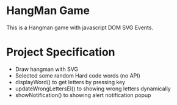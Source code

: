 # HangMan Game

This is a Hangman game with javascript DOM SVG Events.

# Project Specification

- Draw hangman with SVG
- Selected some random Hard code words (no API)
- displayWord() to get letters by pressing key
- updateWrongLettersEl() to showing wrong letters dynamically
- showNotification() to showing alert notification popup
